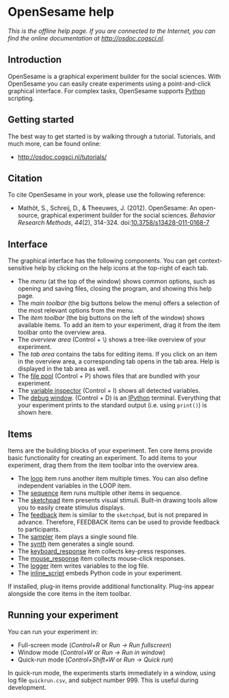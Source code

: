 # OpenSesame help

*This is the offline help page. If you are connected to the Internet,
you can find the online documentation at <http://osdoc.cogsci.nl>.*

## Introduction

OpenSesame is a graphical experiment builder for the social sciences. With OpenSesame you can easily create experiments using a point-and-click graphical interface. For complex tasks, OpenSesame supports [Python] scripting.

## Getting started

The best way to get started is by walking through a tutorial. Tutorials, and much more, can be found online:

- <http://osdoc.cogsci.nl/tutorials/>

## Citation

To cite OpenSesame in your work, please use the following reference:

- Mathôt, S., Schreij, D., & Theeuwes, J. (2012). OpenSesame: An open-source, graphical experiment builder for the social sciences. *Behavior Research Methods*, *44*(2), 314-324. doi:[10.3758/s13428-011-0168-7](http://dx.doi.org/10.3758/s13428-011-0168-7)

## Interface

The graphical interface has the following components. You can get
context-sensitive help by clicking on the help icons at the top-right of
each tab.

- The *menu* (at the top of the window) shows common options, such as opening and saving files, closing the program, and showing this help page.
- The *main toolbar* (the big buttons below the menu) offers a selection of the most relevant options from the menu.
- The *item toolbar* (the big buttons on the left of the window) shows available items. To add an item to your experiment, drag it from the item toolbar onto the overview area.
- The *overview area* (Control + \\) shows a tree-like overview of your experiment.
- The *tab area* contains the tabs for editing items. If you click on an item in the overview area, a corresponding tab opens in the tab area. Help is displayed in the tab area as well.
- The [file pool](opensesame://help.pool) (Control + P) shows files that are bundled with your experiment.
-   The [variable inspector](opensesame://help.extension.variable_inspector) (Control + I) shows all detected variables.
-   The [debug window](opensesame://help.stdout). (Control + D) is an [IPython] terminal. Everything that your experiment prints to the standard output (i.e. using `print()`) is shown here.

## Items

Items are the building blocks of your experiment. Ten core items provide basic functionality for creating an experiment. To add items to your experiment, drag them from the item toolbar into the overview area.

- The [loop](opensesame://help.loop) item runs another item multiple times. You can also define independent variables in the LOOP item.
- The [sequence](opensesame://help.sequence) item runs multiple other items in sequence.
- The [sketchpad](opensesame://help.sketchpad) item presents visual stimuli. Built-in drawing tools allow you to easily create stimulus displays.
- The [feedback](opensesame://help.feedback) item is similar to the `sketchpad`, but is not prepared in advance. Therefore, FEEDBACK items can be used to provide feedback to participants.
- The [sampler](opensesame://help.sampler) item plays a single sound file.
- The [synth](opensesame://help.synth) item generates a single sound.
- The [keyboard_response](opensesame://help.keyboard_response) item collects key-press responses.
- The [mouse_response](opensesame://help.mouse_response) item collects mouse-click responses.
- The [logger](opensesame://help.logger) item writes variables to the log file.
- The [inline_script](opensesame://help.inline_script) embeds Python code in your experiment.

If installed, plug-in items provide additional functionality. Plug-ins appear alongside the core items in the item toolbar.

## Running your experiment

You can run your experiment in:

- Full-screen mode (*Control+R* or *Run -> Run fullscreen*)
- Window mode (*Control+W* or *Run -> Run in window*)
- Quick-run mode (*Control+Shift+W* or *Run -> Quick run*)

In quick-run mode, the experiments starts immediately in a window, using log file `quickrun.csv`, and subject number 999. This is useful during development.

[python]: http://www.python.org/
[ipython]: http://www.ipython.org/
